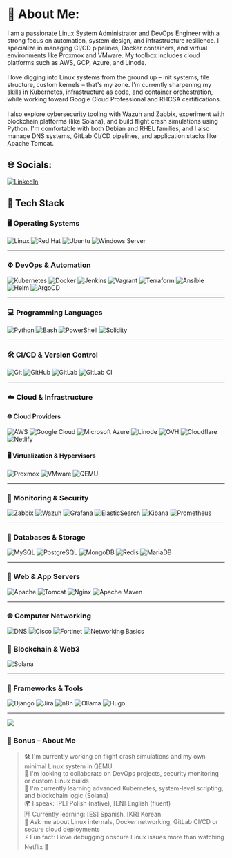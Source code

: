 # 💫 About Me:
I am a passionate Linux System Administrator and DevOps Engineer with a strong focus on automation, system design, and infrastructure resilience. I specialize in managing CI/CD pipelines, Docker containers, and virtual environments like Proxmox and VMware. My toolbox includes cloud platforms such as AWS, GCP, Azure, and Linode.<br><br>I love digging into Linux systems from the ground up – init systems, file structure, custom kernels – that's my zone. I’m currently sharpening my skills in Kubernetes, infrastructure as code, and container orchestration, while working toward Google Cloud Professional and RHCSA certifications.<br><br>I also explore cybersecurity tooling with Wazuh and Zabbix, experiment with blockchain platforms (like Solana), and build flight crash simulations using Python. I'm comfortable with both Debian and RHEL families, and I also manage DNS systems, GitLab CI/CD pipelines, and application stacks like Apache Tomcat.


## 🌐 Socials:
[![LinkedIn](https://img.shields.io/badge/LinkedIn-%230077B5.svg?logo=linkedin&logoColor=white)](https://linkedin.com/in/www.linkedin.com/in/michał-adamczyk-8422a123b) 

## 🧰 Tech Stack

### 🖥️ Operating Systems
![Linux](https://img.shields.io/badge/Linux-FCC624?style=for-the-badge&logo=linux&logoColor=black)
![Red Hat](https://img.shields.io/badge/Red_Hat-EE0000?style=for-the-badge&logo=redhat&logoColor=white)
![Ubuntu](https://img.shields.io/badge/Ubuntu-E95420?style=for-the-badge&logo=ubuntu&logoColor=white)
![Windows Server](https://img.shields.io/badge/Windows_Server-0078D6?style=for-the-badge&logo=windows&logoColor=white)


---

### ⚙️ DevOps & Automation
![Kubernetes](https://img.shields.io/badge/kubernetes-%23326ce5.svg?style=for-the-badge&logo=kubernetes&logoColor=white) 
![Docker](https://img.shields.io/badge/Docker-2496ED?style=for-the-badge&logo=docker&logoColor=white)
![Jenkins](https://img.shields.io/badge/Jenkins-D24939?style=for-the-badge&logo=jenkins&logoColor=white)
![Vagrant](https://img.shields.io/badge/Vagrant-1563FF?style=for-the-badge&logo=vagrant&logoColor=white)
![Terraform](https://img.shields.io/badge/Terraform-623CE4?style=for-the-badge&logo=terraform&logoColor=white)
![Ansible](https://img.shields.io/badge/Ansible-000000?style=for-the-badge&logo=ansible&logoColor=white)
![Helm](https://img.shields.io/badge/Helm-0F1689?style=for-the-badge&logo=helm&logoColor=white)
![ArgoCD](https://img.shields.io/badge/ArgoCD-EF7B4D?style=for-the-badge&logo=argo&logoColor=white)

---
### 💻 Programming Languages
![Python](https://img.shields.io/badge/Python-3776AB?style=for-the-badge&logo=python&logoColor=white)
![Bash](https://img.shields.io/badge/Bash-121011?style=for-the-badge&logo=gnu-bash&logoColor=white)
![PowerShell](https://img.shields.io/badge/PowerShell-5391FE?style=for-the-badge&logo=powershell&logoColor=white)
![Solidity](https://img.shields.io/badge/Solidity-363636?style=for-the-badge&logo=solidity&logoColor=white)

--- 
### 🛠️ CI/CD & Version Control
![Git](https://img.shields.io/badge/Git-F05032?style=for-the-badge&logo=git&logoColor=white)
![GitHub](https://img.shields.io/badge/GitHub-181717?style=for-the-badge&logo=github&logoColor=white)
![GitLab](https://img.shields.io/badge/GitLab-330F63?style=for-the-badge&logo=gitlab&logoColor=white)
![GitLab CI](https://img.shields.io/badge/GitLab%20CI-FC6D26?style=for-the-badge&logo=gitlab&logoColor=white)

---

### ☁️ Cloud & Infrastructure

#### 🌐 Cloud Providers
![AWS](https://img.shields.io/badge/AWS-232F3E?style=for-the-badge&logo=amazon-aws&logoColor=white)
![Google Cloud](https://img.shields.io/badge/Google_Cloud-4285F4?style=for-the-badge&logo=google-cloud&logoColor=white)
![Microsoft Azure](https://img.shields.io/badge/Azure-0078D4?style=for-the-badge&logo=microsoftazure&logoColor=white)
![Linode](https://img.shields.io/badge/Linode-00A95C?style=for-the-badge&logo=linode&logoColor=white)
![OVH](https://img.shields.io/badge/OVH-123F6D?style=for-the-badge&logo=ovh&logoColor=white)
![Cloudflare](https://img.shields.io/badge/Cloudflare-F38020?style=for-the-badge&logo=cloudflare&logoColor=white)
![Netlify](https://img.shields.io/badge/Netlify-00C7B7?style=for-the-badge&logo=netlify&logoColor=white)

#### 🖥️ Virtualization & Hypervisors
![Proxmox](https://img.shields.io/badge/Proxmox-E57000?style=for-the-badge&logo=proxmox&logoColor=white)
![VMware](https://img.shields.io/badge/VMware-607078?style=for-the-badge&logo=vmware&logoColor=white)
![QEMU](https://img.shields.io/badge/QEMU-A91D22?style=for-the-badge&logo=qemu&logoColor=white)


--- 
### 🧠 Monitoring & Security
![Zabbix](https://img.shields.io/badge/Zabbix-EF2D2D?style=for-the-badge&logo=zabbix&logoColor=white)
![Wazuh](https://img.shields.io/badge/Wazuh-005C99?style=for-the-badge&logo=wazuh&logoColor=white)
![Grafana](https://img.shields.io/badge/Grafana-F46800?style=for-the-badge&logo=grafana&logoColor=white)
![ElasticSearch](https://img.shields.io/badge/Elasticsearch-005571?style=for-the-badge&logo=elasticsearch&logoColor=white)
![Kibana](https://img.shields.io/badge/Kibana-E8478B?style=for-the-badge&logo=kibana&logoColor=white)
![Prometheus](https://img.shields.io/badge/Prometheus-E6522C?style=for-the-badge&logo=prometheus&logoColor=white)

---

### 🧱 Databases & Storage
![MySQL](https://img.shields.io/badge/MySQL-4479A1?style=for-the-badge&logo=mysql&logoColor=white)
![PostgreSQL](https://img.shields.io/badge/PostgreSQL-336791?style=for-the-badge&logo=postgresql&logoColor=white)
![MongoDB](https://img.shields.io/badge/MongoDB-4EA94B?style=for-the-badge&logo=mongodb&logoColor=white)
![Redis](https://img.shields.io/badge/Redis-DC382D?style=for-the-badge&logo=redis&logoColor=white)
![MariaDB](https://img.shields.io/badge/MariaDB-003545?style=for-the-badge&logo=mariadb&logoColor=white)

---

### 🔧 Web & App Servers
![Apache](https://img.shields.io/badge/Apache-D42029?style=for-the-badge&logo=apache&logoColor=white)
![Tomcat](https://img.shields.io/badge/Tomcat-F8DC75?style=for-the-badge&logo=apache-tomcat&logoColor=black)
![Nginx](https://img.shields.io/badge/Nginx-009639?style=for-the-badge&logo=nginx&logoColor=white)
![Apache Maven](https://img.shields.io/badge/Apache%20Maven-C71A36?style=for-the-badge&logo=Apache%20Maven&logoColor=white)

---

### 🌐 Computer Networking

![DNS](https://img.shields.io/badge/DNS-2596be?style=for-the-badge&logo=cloudflare&logoColor=white)
![Cisco](https://img.shields.io/badge/Cisco-1BA0D7?style=for-the-badge&logo=cisco&logoColor=white)
![Fortinet](https://img.shields.io/badge/Fortinet-EE3124?style=for-the-badge&logo=fortinet&logoColor=white)
![Networking Basics](https://img.shields.io/badge/Networking%20Basics-0069AA?style=for-the-badge&logo=ethernet&logoColor=white)

### 🔗 Blockchain & Web3
![Solana](https://img.shields.io/badge/Solana-3C3C3D?style=for-the-badge&logo=solana&logoColor=white)

---


### 🧰 Frameworks & Tools
![Django](https://img.shields.io/badge/Django-092E20?style=for-the-badge&logo=django&logoColor=white)
![Jira](https://img.shields.io/badge/Jira-0052CC?style=for-the-badge&logo=jira&logoColor=white)
![n8n](https://img.shields.io/badge/n8n-FE652B?style=for-the-badge&logo=n8n&logoColor=white)
![Ollama](https://img.shields.io/badge/Ollama-000000?style=for-the-badge&logo=data:image/svg+xml;base64,PHN2ZyBmaWxsPSJ3aGl0ZSIgaGVpZ2h0PSIyNCIgd2lkdGg9IjI0IiB2aWV3Qm94PSIwIDAgMjQgMjQiIHhtbG5zPSJodHRwOi8vd3d3LnczLm9yZy8yMDAwL3N2ZyI+PHBhdGggZD0iTTguNjEgM0g2LjEyQzQuODQgMyAzLjg4IDMuODcgMy44OCA1LjEyVjE4Ljg4QzMuODggMjAuMTMgNC44NCAyMSA2LjEyIDIxSDguNjFWM00xNy44OSAzaDIuNDljMS4yOCAwIDIuMjQgLjg3IDIuMjQgMi4xMlYxOC44OGMwIDEuMjUtLjk2IDIuMTItMi4yNCAyLjEySDE3Ljg5VjNaIi8+PC9zdmc+)
![Hugo](https://img.shields.io/badge/Hugo-FF4088?style=for-the-badge&logo=hugo&logoColor=white)

---
[![](https://visitcount.itsvg.in/api?id=MichalADA&icon=0&color=0)](https://visitcount.itsvg.in)

<!-- Proudly created with GPRM ( https://gprm.itsvg.in ) -->
### 🧠 Bonus – About Me
> 🛠️ I'm currently working on flight crash simulations and my own minimal Linux system in QEMU  
> 🤝 I'm looking to collaborate on DevOps projects, security monitoring or custom Linux builds  
> 🌱 I'm currently learning advanced Kubernetes, system-level scripting, and blockchain logic (Solana)  
> 🌍 I speak: [PL] Polish (native), [EN] English (fluent)  
> 🈷️ Currently learning: [ES] Spanish, [KR] Korean  
> 💬 Ask me about Linux internals, Docker networking, GitLab CI/CD or secure cloud deployments  
> ⚡ Fun fact: I love debugging obscure Linux issues more than watching Netflix 🍿
